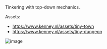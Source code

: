 Tinkering with top-down mechanics.

Assets:
- https://www.kenney.nl/assets/tiny-town
- https://www.kenney.nl/assets/tiny-dungeon

![image](https://github.com/gamewranglers/godot-test1/assets/7707189/e50f8b4b-1ffd-446f-8be7-4923f47fbb39)
